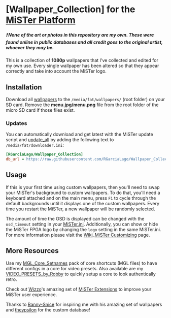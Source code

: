 # [Wallpaper_Collection] for the [MiSTer Platform](https://github.com/MiSTer-devel/Main_MiSTer/wiki)
##### ❗ ***None of the art or photos in this repository are my own. These were found online in public databases and all credit goes to the original artist, whoever they may be.***
This is a collection of **1080p** wallpapers that I've collected and edited for my own use. Every single wallpaper has been altered so that they appear correctly and take into account the MiSTer logo.


## Installation
Download all [wallpapers](https://github.com/RGarciaLago/Wallpaper_Collection/tree/main/wallpapers) to the `/media/fat/wallpapers/` (root folder) on your SD card. Remove the **menu.jpg/menu.png** file from the root folder of the micro SD card if those files exist.

### Updates
You can automatically download and get latest with the MiSTer update script and [update_all](https://github.com/theypsilon/Update_All_MiSTer) by adding the following text to `/media/fat/downloader.ini`:
```ini
[RGarciaLago/Wallpaper_Collection]
db_url = https://raw.githubusercontent.com/RGarciaLago/Wallpaper_Collection/db/db.json.zip
```


## Usage
If this is your first time using custom wallpapers, then you'll need to swap your MiSTer's background to custom wallpapers. To do that, you'll need a keyboard attached and on the main menu, press `F1` to cycle through the default backgrounds until it displays one of the custom wallpapers. Every time you restart the MiSTer, a new wallpaper will be randomly selected.

The amount of time the OSD is displayed can be changed with the `osd_timeout` setting in your [MiSTer.ini](https://github.com/MiSTer-devel/Main_MiSTer/blob/master/MiSTer.ini). Additionally, you can show or hide the MiSTer FPGA logo by changing the `logo` setting in the same MiSTer.ini. For more information please visit the [Wiki_MiSTer Customizing](https://github.com/MiSTer-devel/Wiki_MiSTer/wiki/Customizing) page.


## More Resources
Use my [MGL_Core_Setnames](https://github.com/RGarciaLago/MGL_Core_Setnames) pack of core shortcuts (MGL files) to have different configs in a core for video presets. Also available are my [VIDEO_PRESETS_by_Robby](https://github.com/RGarciaLago/VIDEO_PRESETS_by_Robby) to quickly setup a core to look authentically retro.

Check out [Wizzo](https://github.com/wizzomafizzo)'s amazing set of [MiSTer Extensions](https://github.com/wizzomafizzo/mrext) to improve your MiSTer user experience.

Thanks to [Ranny-Snice](https://github.com/Ranny-Snice/Ranny-Snice-Wallpapers) for inspiring me with his amazing set of wallpapers and [theypsilon](https://github.com/theypsilon) for the custom database!
